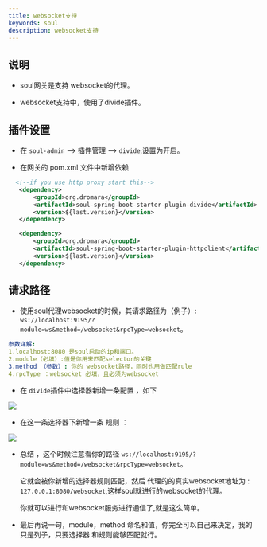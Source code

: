 ```yaml
---
title: websocket支持
keywords: soul
description: websocket支持
---
```


## 说明

* soul网关是支持 websocket的代理。

* websocket支持中，使用了divide插件。


## 插件设置

* 在 `soul-admin` --> 插件管理 --> ` divide `,设置为开启。

* 在网关的 pom.xml 文件中新增依赖
```xml
  <!--if you use http proxy start this-->
   <dependency>
       <groupId>org.dromara</groupId>
       <artifactId>soul-spring-boot-starter-plugin-divide</artifactId>
       <version>${last.version}</version>
   </dependency>

   <dependency>
       <groupId>org.dromara</groupId>
       <artifactId>soul-spring-boot-starter-plugin-httpclient</artifactId>
       <version>${last.version}</version>
   </dependency>
```
## 请求路径

* 使用soul代理websocket的时候，其请求路径为（例子）: `ws://localhost:9195/?module=ws&method=/websocket&rpcType=websocket`。

```yaml
参数详解:
1.localhost:8080 是soul启动的ip和端口。
2.module（必填）:值是你用来匹配selector的关键
3.method （参数）: 你的 websocket路径，同时也用做匹配rule
4.rpcType ：websocket 必填，且必须为websocket
```

* 在 `divide`插件中选择器新增一条配置 ，如下

![](https://yu199195.github.io/images/soul/websocket-selector.png)


* 在这一条选择器下新增一条 规则 ：

![](https://yu199195.github.io/images/soul/websocket-rule.png)


* 总结 ，这个时候注意看你的路径 `ws://localhost:9195/?module=ws&method=/websocket&rpcType=websocket`。

  它就会被你新增的选择器规则匹配，然后 代理的的真实websocket地址为 : `127.0.0.1:8080/websocket`,这样soul就进行的websocket的代理。
  
  你就可以进行和websocket服务进行通信了,就是这么简单。
  
* 最后再说一句，module，method 命名和值，你完全可以自己来决定，我的只是列子，只要选择器 和规则能够匹配就行。  